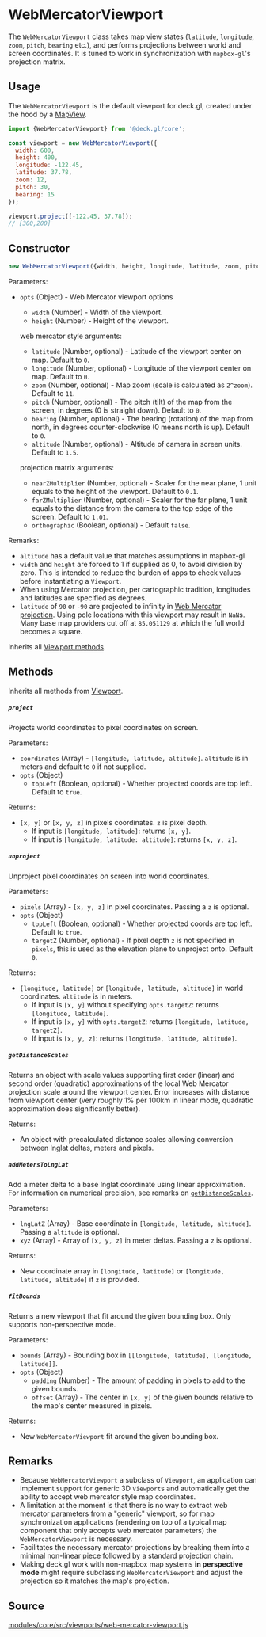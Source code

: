 # WebMercatorViewport

The `WebMercatorViewport` class takes map view states (`latitude`, `longitude`, `zoom`, `pitch`, `bearing` etc.), and performs projections between world and screen coordinates. It is tuned to work in synchronization with `mapbox-gl`'s projection matrix.

## Usage

The `WebMercatorViewport` is the default viewport for deck.gl, created under the hood by a [MapView](/docs/api-reference/core/map-view.md).

```js
import {WebMercatorViewport} from '@deck.gl/core';

const viewport = new WebMercatorViewport({
  width: 600,
  height: 400,
  longitude: -122.45,
  latitude: 37.78,
  zoom: 12,
  pitch: 30,
  bearing: 15
});

viewport.project([-122.45, 37.78]);
// [300,200]
```


## Constructor

```js
new WebMercatorViewport({width, height, longitude, latitude, zoom, pitch, bearing});
```

Parameters:

* `opts` (Object) - Web Mercator viewport options

  + `width` (Number) - Width of the viewport.
  + `height` (Number) - Height of the viewport.

  web mercator style arguments:

  + `latitude` (Number, optional) - Latitude of the viewport center on map. Default to `0`.
  + `longitude` (Number, optional) - Longitude of the viewport center on map. Default to `0`.
  + `zoom` (Number, optional) - Map zoom (scale is calculated as `2^zoom`). Default to `11`.
  + `pitch` (Number, optional) - The pitch (tilt) of the map from the screen, in degrees (0 is straight down). Default to `0`.
  + `bearing` (Number, optional) - The bearing (rotation) of the map from north, in degrees counter-clockwise (0 means north is up). Default to `0`.
  + `altitude` (Number, optional) - Altitude of camera in screen units. Default to `1.5`.

  projection matrix arguments:

  + `nearZMultiplier` (Number, optional) - Scaler for the near plane, 1 unit equals to the height of the viewport. Default to `0.1`.
  + `farZMultiplier` (Number, optional) - Scaler for the far plane, 1 unit equals to the distance from the camera to the top edge of the screen. Default to `1.01`.
  + `orthographic` (Boolean, optional) - Default `false`.

Remarks:

* `altitude` has a default value that matches assumptions in mapbox-gl
* `width` and `height` are forced to 1 if supplied as 0, to avoid division by zero. This is intended to reduce the burden of apps to check values before instantiating a `Viewport`.
*  When using Mercator projection, per cartographic tradition, longitudes and latitudes are specified as degrees.
* `latitude` of `90` or `-90` are projected to infinity in [Web Mercator projection](https://en.wikipedia.org/wiki/Web_Mercator_projection). Using pole locations with this viewport may result in `NaN`s. Many base map providers cut off at `85.051129` at which the full world becomes a square.

Inherits all [Viewport methods](/docs/api-reference/core/viewport.md#methods).

## Methods

Inherits all methods from [Viewport](/docs/api-reference/core/viewport.md).

##### `project`

Projects world coordinates to pixel coordinates on screen.

Parameters:

* `coordinates` (Array) - `[longitude, latitude, altitude]`. `altitude` is in meters and default to `0` if not supplied.
* `opts` (Object)
  + `topLeft` (Boolean, optional) - Whether projected coords are top left. Default to `true`.

Returns:

* `[x, y]` or `[x, y, z]` in pixels coordinates. `z` is pixel depth.
  + If input is `[longitude, latitude]`: returns `[x, y]`.
  + If input is `[longitude, latitude: altitude]`: returns `[x, y, z]`.


##### `unproject`

Unproject pixel coordinates on screen into world coordinates.

Parameters:

* `pixels` (Array) - `[x, y, z]` in pixel coordinates. Passing a `z` is optional.
* `opts` (Object)
  + `topLeft` (Boolean, optional) - Whether projected coords are top left. Default to `true`.
  + `targetZ` (Number, optional) - If pixel depth `z` is not specified in `pixels`, this is used as the elevation plane to unproject onto. Default `0`.

Returns:

* `[longitude, latitude]` or `[longitude, latitude, altitude]` in world coordinates. `altitude` is in meters.
  + If input is `[x, y]` without specifying `opts.targetZ`: returns `[longitude, latitude]`.
  + If input is `[x, y]` with `opts.targetZ`: returns `[longitude, latitude, targetZ]`.
  + If input is `[x, y, z]`: returns `[longitude, latitude, altitude]`.


##### `getDistanceScales`

Returns an object with scale values supporting first order (linear) and second order (quadratic) approximations of the local Web Mercator projection scale around the viewport center. Error increases with distance from viewport center (very roughly 1% per 100km in linear mode, quadratic approximation does significantly better).

Returns:

* An object with precalculated distance scales allowing conversion between lnglat deltas, meters and pixels.


##### `addMetersToLngLat`

Add a meter delta to a base lnglat coordinate using linear approximation. For information on numerical precision, see remarks on [`getDistanceScales`](#-getdistancescales-).

Parameters:

* `lngLatZ` (Array) - Base coordinate in `[longitude, latitude, altitude]`. Passing a `altitude` is optional.
* `xyz` (Array) - Array of `[x, y, z]` in meter deltas. Passing a `z` is optional.

Returns:

* New coordinate array in `[longitude, latitude]` or `[longitude, latitude, altitude]` if `z` is provided.

##### `fitBounds`

Returns a new viewport that fit around the given bounding box. Only supports non-perspective mode.

Parameters:

* `bounds` (Array) - Bounding box in `[[longitude, latitude], [longitude, latitude]]`.
* `opts` (Object)
  + `padding` (Number) - The amount of padding in pixels to add to the given bounds.
  + `offset` (Array) - The center in `[x, y]` of the given bounds relative to the map's center measured in pixels.
  
Returns: 

* New `WebMercatorViewport` fit around the given bounding box.

## Remarks

* Because `WebMercatorViewport` a subclass of `Viewport`, an application can implement support for generic 3D `Viewport`s and automatically get the ability to accept web mercator style map coordinates.
* A limitation at the moment is that there is no way to extract web mercator parameters from a "generic" viewport, so for map synchronization applications (rendering on top of a typical map component that only accepts web mercator parameters) the `WebMercatorViewport` is necessary.
* Facilitates the necessary mercator projections by breaking them into a minimal non-linear piece followed by a standard projection chain.
* Making deck.gl work with non-mapbox map systems **in perspective mode** might require subclassing `WebMercatorViewport` and adjust the projection so it matches the map's projection.


## Source

[modules/core/src/viewports/web-mercator-viewport.js](https://github.com/visgl/deck.gl/blob/master/modules/core/src/viewports/web-mercator-viewport.js)
